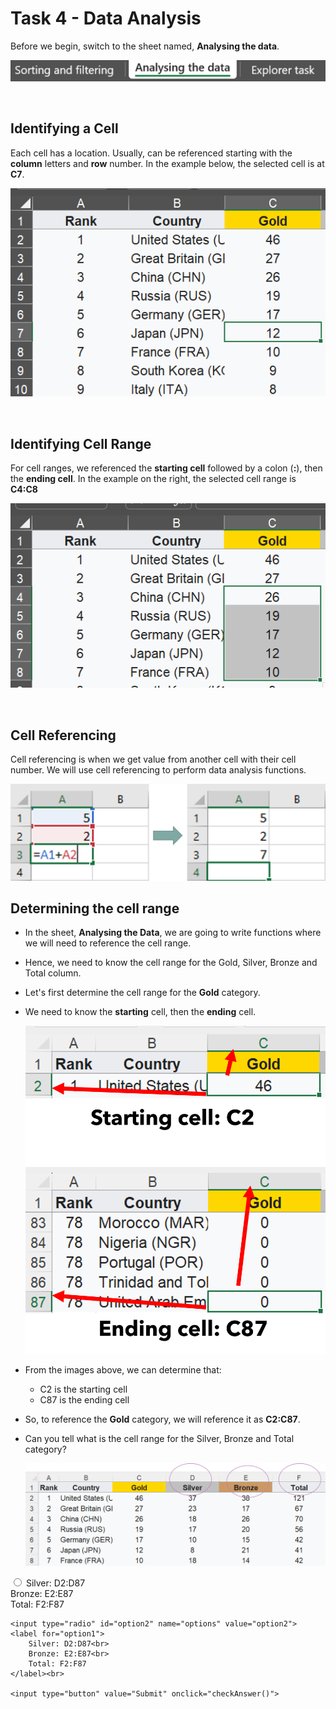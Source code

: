 # Task 4 - Data Analysis

Before we begin, switch to the sheet named, **Analysing the data**.

![](images/ss/t4_switchSheet.png)

<br>

## Identifying a Cell
Each cell has a location. 
Usually, can be referenced starting with the **column** letters and **row** number.
In the example below, the selected cell is at **C7**.

![](images/ss/t4_selectCell1.png)

<br>

## Identifying Cell Range
For cell ranges, we referenced the **starting cell** followed by a colon (**:**), then the **ending cell**.
In the example on the right, the selected cell range is **C4:C8**

![](images/ss/t4_selectCell2.png)

<br>

## Cell Referencing

Cell referencing is when we get value from another cell with their cell number.
We will use cell referencing to perform data analysis functions.

![](images/ss/t4_cellref.png)

## Determining the cell range

- In the sheet, **Analysing the Data**, we are going to write functions where we will need to reference the cell range. 

- Hence, we need to know the cell range for the Gold, Silver, Bronze and Total column.

- Let's first determine the cell range for the **Gold** category.

- We need to know the **starting** cell, then the **ending** cell.

    ![](images/ss/t4_analysingCell.png)


- From the images above, we can determine that:
    - C2 is the starting cell
    - C87 is the ending cell

- So, to reference the **Gold** category, we will reference it as **C2:C87**.

- Can you tell what is the cell range for the Silver, Bronze and Total category?

    ![](images/ss/t4_otherCategory.png)

<div>
  <form id="quizForm">
    <input type="radio" id="option1" name="options" value="option1">
    <label for="option1">
        Silver: D2:D87<br>
        Bronze: E2:E87<br>
        Total: F2:F87    
    </label><br>

    <input type="radio" id="option2" name="options" value="option2">
    <label for="option1">
        Silver: D2:D87<br>
        Bronze: E2:E87<br>
        Total: F2:F87    
    </label><br>

    <input type="button" value="Submit" onclick="checkAnswer()">
  </form>
</div>

<script>
  function checkAnswer() {
    var selectedOption = document.querySelector('input[name="options"]:checked');
    if (selectedOption && selectedOption.value === "option2") {
      alert("Correct Answer!");
    } else {
      alert("Incorrect. Try again!");
    }
  }
</script>

<br>
<br>